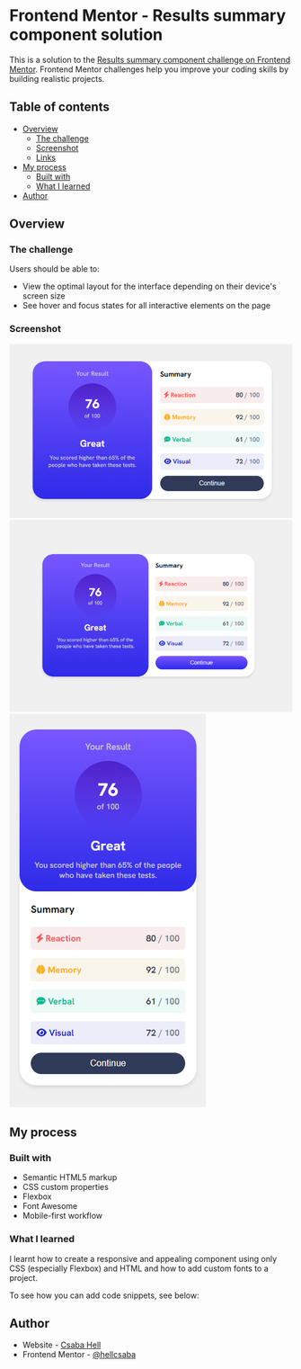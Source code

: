 # Frontend Mentor - Results summary component solution

This is a solution to the [Results summary component challenge on Frontend Mentor](https://www.frontendmentor.io/challenges/results-summary-component-CE_K6s0maV). Frontend Mentor challenges help you improve your coding skills by building realistic projects.

## Table of contents

- [Overview](#overview)
  - [The challenge](#the-challenge)
  - [Screenshot](#screenshot)
  - [Links](#links)
- [My process](#my-process)
  - [Built with](#built-with)
  - [What I learned](#what-i-learned)
- [Author](#author)

## Overview

### The challenge

Users should be able to:

- View the optimal layout for the interface depending on their device's screen size
- See hover and focus states for all interactive elements on the page

### Screenshot

![](./design/desktop_design.png)
![](./design/desktop_active.png)
![](./design/mobile_design.png)

## My process

### Built with

- Semantic HTML5 markup
- CSS custom properties
- Flexbox
- Font Awesome
- Mobile-first workflow

### What I learned

I learnt how to create a responsive and appealing component using only CSS (especially Flexbox) and HTML and how to add custom fonts to a project.

To see how you can add code snippets, see below:

## Author

- Website - [Csaba Hell](https://github.com/hellcsaba)
- Frontend Mentor - [@hellcsaba](https://www.frontendmentor.io/profile/hellcsaba)

